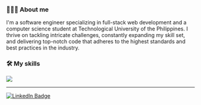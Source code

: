 
### 👨🏻‍💻 About me
I'm a software engineer specializing in full-stack web development and a computer science student at Technological University of the Philippines. I thrive on tackling intricate challenges, constantly expanding my skill set, and delivering top-notch code that adheres to the highest standards and best practices in the industry.

### 🛠️ My skills
<img src="https://skillicons.dev/icons?i=html,css,js,c,cpp,python,typescript,react,vue,nuxt,tailwindcss,express,nodejs,sequelize,mongodb,postgres,netlify,vercel,heroku,tensorflow,postman&perline=7" />

----------
<p align="left">
   <a href="https://www.linkedin.com/in/dsbalico" target="_blank">
    <img src="https://img.shields.io/badge/Linkedin-blue?style=for-the-badge&logo=linkedln&logoColor=white" alt="Linkedln Badge"/>
  </a>
</p>
